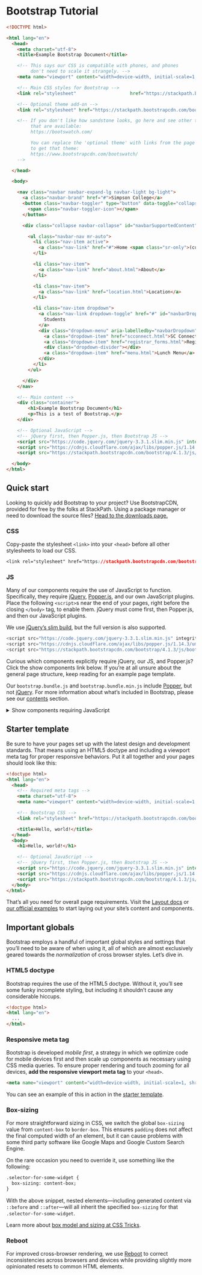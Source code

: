 



# Bootstrap Tutorial

```html
<!DOCTYPE html>

<html lang="en">
  <head>
    <meta charset="utf-8">
    <title>Example Bootstrap Document</title>

    <!-- This says our CSS is compatible with phones, and phones
         don't need to scale it strangely. -->
    <meta name="viewport" content="width=device-width, initial-scale=1, shrink-to-fit=no">

    <!-- Main CSS styles for Bootstrap -->
    <link rel="stylesheet"                    href="https://stackpath.bootstrapcdn.com/bootstrap/4.1.3/css/bootstrap.min.css">

    <!-- Optional theme add-on -->
    <link rel="stylesheet" href="https://stackpath.bootstrapcdn.com/bootswatch/4.1.3/sandstone/bootstrap.min.css">

    <!-- If you don't like how sandstone looks, go here and see other themes
         that are available:
         https://bootswatch.com/

         You can replace the 'optional theme' with links from the page below
         to get that theme:
         https://www.bootstrapcdn.com/bootswatch/
    -->

  </head>

  <body>

    <nav class="navbar navbar-expand-lg navbar-light bg-light">
      <a class="navbar-brand" href="#">Simpson College</a>
      <button class="navbar-toggler" type="button" data-toggle="collapse" data-target="#navbarSupportedContent" aria-controls="navbarSupportedContent" aria-expanded="false" aria-label="Toggle navigation">
        <span class="navbar-toggler-icon"></span>
      </button>

      <div class="collapse navbar-collapse" id="navbarSupportedContent">

        <ul class="navbar-nav mr-auto">
          <li class="nav-item active">
            <a class="nav-link" href="#">Home <span class="sr-only">(current)</span></a>
          </li>

          <li class="nav-item">
            <a class="nav-link" href="about.html">About</a>
          </li>

          <li class="nav-item">
            <a class="nav-link" href="location.html">Location</a>
          </li>

          <li class="nav-item dropdown">
            <a class="nav-link dropdown-toggle" href="#" id="navbarDropdown" role="button" data-toggle="dropdown" aria-haspopup="true" aria-expanded="false">
              Students
            </a>
            <div class="dropdown-menu" aria-labelledby="navbarDropdown">
              <a class="dropdown-item" href="scconnect.html">SC Connect</a>
              <a class="dropdown-item" href="registrar_forms.html">Registrar Forms</a>
              <div class="dropdown-divider"></div>
              <a class="dropdown-item" href="menu.html">Lunch Menu</a>
            </div>
          </li>
        </ul>

      </div>
    </nav>

    <!-- Main content -->
    <div class="container">
        <h1>Example Bootstrap Document</h1>
        <p>This is a test of Bootstrap.</p>
    </div>

    <!-- Optional JavaScript -->
    <!-- jQuery first, then Popper.js, then Bootstrap JS -->
    <script src="https://code.jquery.com/jquery-3.3.1.slim.min.js" integrity="sha384-q8i/X+965DzO0rT7abK41JStQIAqVgRVzpbzo5smXKp4YfRvH+8abtTE1Pi6jizo" crossorigin="anonymous"></script>
    <script src="https://cdnjs.cloudflare.com/ajax/libs/popper.js/1.14.3/umd/popper.min.js" integrity="sha384-ZMP7rVo3mIykV+2+9J3UJ46jBk0WLaUAdn689aCwoqbBJiSnjAK/l8WvCWPIPm49" crossorigin="anonymous"></script>
    <script src="https://stackpath.bootstrapcdn.com/bootstrap/4.1.3/js/bootstrap.min.js" integrity="sha384-ChfqqxuZUCnJSK3+MXmPNIyE6ZbWh2IMqE241rYiqJxyMiZ6OW/JmZQ5stwEULTy" crossorigin="anonymous"></script>

  </body>
</html>
```



## Quick start

Looking to quickly add Bootstrap to your project? Use BootstrapCDN,  provided for free by the folks at StackPath. Using a package manager or  need to download the source files? [Head to the downloads page.](https://getbootstrap.com/docs/4.1/getting-started/download/)

### CSS

Copy-paste the stylesheet `<link>` into your `<head>` before all other stylesheets to load our CSS.



```css
<link rel="stylesheet" href="https://stackpath.bootstrapcdn.com/bootstrap/4.1.3/css/bootstrap.min.css" integrity="sha384-MCw98/SFnGE8fJT3GXwEOngsV7Zt27NXFoaoApmYm81iuXoPkFOJwJ8ERdknLPMO" crossorigin="anonymous">
```

### JS

Many of our components require the use of JavaScript to function. Specifically, they require [jQuery](https://jquery.com), [Popper.js](https://popper.js.org/), and our own JavaScript plugins. Place the following `<script>`s near the end of your pages, right before the closing `</body>` tag, to enable them. jQuery must come first, then Popper.js, and then our JavaScript plugins.

We use [jQuery’s slim build](https://blog.jquery.com/2016/06/09/jquery-3-0-final-released/), but the full version is also supported.



```javascript
<script src="https://code.jquery.com/jquery-3.3.1.slim.min.js" integrity="sha384-q8i/X+965DzO0rT7abK41JStQIAqVgRVzpbzo5smXKp4YfRvH+8abtTE1Pi6jizo" crossorigin="anonymous"></script>
<script src="https://cdnjs.cloudflare.com/ajax/libs/popper.js/1.14.3/umd/popper.min.js" integrity="sha384-ZMP7rVo3mIykV+2+9J3UJ46jBk0WLaUAdn689aCwoqbBJiSnjAK/l8WvCWPIPm49" crossorigin="anonymous"></script>
<script src="https://stackpath.bootstrapcdn.com/bootstrap/4.1.3/js/bootstrap.min.js" integrity="sha384-ChfqqxuZUCnJSK3+MXmPNIyE6ZbWh2IMqE241rYiqJxyMiZ6OW/JmZQ5stwEULTy" crossorigin="anonymous"></script>
```

Curious which components explicitly require jQuery, our JS, and  Popper.js? Click the show components link below. If you’re at all unsure  about the general page structure, keep reading for an example page  template.

Our `bootstrap.bundle.js` and `bootstrap.bundle.min.js` include [Popper](https://popper.js.org/), but not [jQuery](https://jquery.com/). For more information about what’s included in Bootstrap, please see our [contents](https://getbootstrap.com/docs/4.1/getting-started/contents/#precompiled-bootstrap) section.

<details>
<summary class="text-primary mb-3">Show components requiring JavaScript</summary>




</details>

## Starter template

Be sure to have your pages set up with the latest design and  development standards. That means using an HTML5 doctype and including a  viewport meta tag for proper responsive behaviors. Put it all together  and your pages should look like this:



```html
<!doctype html>
<html lang="en">
  <head>
    <!-- Required meta tags -->
    <meta charset="utf-8">
    <meta name="viewport" content="width=device-width, initial-scale=1, shrink-to-fit=no">

    <!-- Bootstrap CSS -->
    <link rel="stylesheet" href="https://stackpath.bootstrapcdn.com/bootstrap/4.1.3/css/bootstrap.min.css" integrity="sha384-MCw98/SFnGE8fJT3GXwEOngsV7Zt27NXFoaoApmYm81iuXoPkFOJwJ8ERdknLPMO" crossorigin="anonymous">

    <title>Hello, world!</title>
  </head>
  <body>
    <h1>Hello, world!</h1>

    <!-- Optional JavaScript -->
    <!-- jQuery first, then Popper.js, then Bootstrap JS -->
    <script src="https://code.jquery.com/jquery-3.3.1.slim.min.js" integrity="sha384-q8i/X+965DzO0rT7abK41JStQIAqVgRVzpbzo5smXKp4YfRvH+8abtTE1Pi6jizo" crossorigin="anonymous"></script>
    <script src="https://cdnjs.cloudflare.com/ajax/libs/popper.js/1.14.3/umd/popper.min.js" integrity="sha384-ZMP7rVo3mIykV+2+9J3UJ46jBk0WLaUAdn689aCwoqbBJiSnjAK/l8WvCWPIPm49" crossorigin="anonymous"></script>
    <script src="https://stackpath.bootstrapcdn.com/bootstrap/4.1.3/js/bootstrap.min.js" integrity="sha384-ChfqqxuZUCnJSK3+MXmPNIyE6ZbWh2IMqE241rYiqJxyMiZ6OW/JmZQ5stwEULTy" crossorigin="anonymous"></script>
  </body>
</html>
```

That’s all you need for overall page requirements. Visit the [Layout docs](https://getbootstrap.com/docs/4.1/layout/overview/) or [our official examples](https://getbootstrap.com/docs/4.1/examples/) to start laying out your site’s content and components.

## Important globals

Bootstrap employs a handful of important global styles and settings  that you’ll need to be aware of when using it, all of which are almost  exclusively geared towards the *normalization* of cross browser styles. Let’s dive in.

### HTML5 doctype

Bootstrap requires the use of the HTML5 doctype. Without it, you’ll  see some funky incomplete styling, but including it shouldn’t cause any  considerable hiccups.



```html
<!doctype html>
<html lang="en">
  ...
</html>
```

### Responsive meta tag

Bootstrap is developed *mobile first*, a strategy in which we  optimize code for mobile devices first and then scale up components as  necessary using CSS media queries. To ensure proper rendering and touch  zooming for all devices, **add the responsive viewport meta tag** to your `<head>`.



```html
<meta name="viewport" content="width=device-width, initial-scale=1, shrink-to-fit=no">
```

You can see an example of this in action in the [starter template](https://getbootstrap.com/docs/4.1/getting-started/introduction/#starter-template).

### Box-sizing

For more straightforward sizing in CSS, we switch the global `box-sizing` value from `content-box` to `border-box`. This ensures `padding`  does not affect the final computed width of an element, but it can  cause problems with some third party software like Google Maps and  Google Custom Search Engine.

On the rare occasion you need to override it, use something like the following:



```html
.selector-for-some-widget {
  box-sizing: content-box;
}
```

With the above snippet, nested elements—including generated content via `::before` and `::after`—will all inherit the specified `box-sizing` for that `.selector-for-some-widget`.

Learn more about [box model and sizing at CSS Tricks](https://css-tricks.com/box-sizing/).

### Reboot

For improved cross-browser rendering, we use [Reboot](https://getbootstrap.com/docs/4.1/content/reboot/)  to correct inconsistencies across browsers and devices while providing  slightly more opinionated resets to common HTML elements.